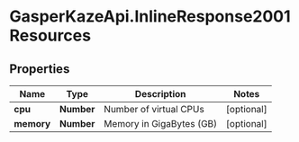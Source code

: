 # GasperKazeApi.InlineResponse2001Resources

## Properties

Name | Type | Description | Notes
------------ | ------------- | ------------- | -------------
**cpu** | **Number** | Number of virtual CPUs | [optional] 
**memory** | **Number** | Memory in GigaBytes (GB) | [optional] 


